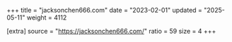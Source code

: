 +++
title = "jacksonchen666.com"
date = "2023-02-01"
updated = "2025-05-11"
weight = 4112

[extra]
source = "https://jacksonchen666.com/"
ratio = 59
size = 4
+++
